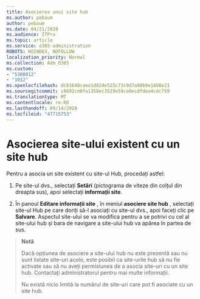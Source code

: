 ```yaml
---
title: Asocierea unui site hub
ms.author: pebaum
author: pebaum
ms.date: 04/21/2020
ms.audience: ITPro
ms.topic: article
ms.service: o365-administration
ROBOTS: NOINDEX, NOFOLLOW
localization_priority: Normal
ms.collection: Adm_O365
ms.custom:
- "5300012"
- "1012"
ms.openlocfilehash: dc81648caee1d824e525c73c9d7a90b9e1490e21
ms.sourcegitcommit: c6692ce0fa1358ec3529e59ca0ecdfdea4cdc759
ms.translationtype: MT
ms.contentlocale: ro-RO
ms.lasthandoff: 09/14/2020
ms.locfileid: "47715753"
---
```

# <a name="associate-existing-site-with-a-hub-site"></a>Asocierea site-ului existent cu un site hub

Pentru a asocia un site existent cu site-ul Hub, procedați astfel:
  
1. Pe site-ul dvs., selectați **Setări** (pictograma de viteze din colțul din dreapta sus), apoi selectați **informații site**.

2. În panoul **Editare informații site** , în meniul **asociere site hub** , selectați site-ul Hub pe care doriți să-l asociați cu site-ul dvs., apoi faceți clic pe **Salvare**. Aspectul site-ului se va modifica pentru a se potrivi cu cel al site-ului hub și bara de navigare a site-ului hub va apărea în partea de sus.

>**Notă**
>
>Dacă opțiunea de asociere a site-ului hub nu este prezentă sau nu sunt listate site-uri acolo, este posibil ca site-urile hub să nu fie activate sau să nu aveți permisiunea de a asocia site-uri cu un site hub. Contactați administratorul pentru mai multe informații.
>
>Nu există nicio limită la numărul de site-uri care pot fi asociate cu un site hub.
  